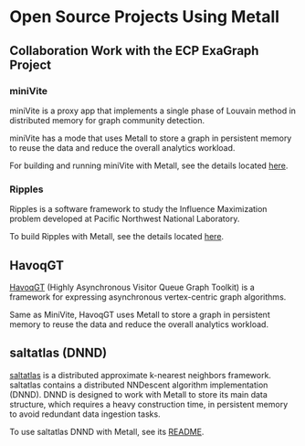 # Open Source Projects Using Metall

## Collaboration Work with the ECP ExaGraph Project
### miniVite

miniVite is a proxy app that implements a single phase of Louvain method in distributed memory for graph community detection.

miniVite has a mode that uses Metall to store a graph in persistent memory to reuse the data and reduce the overall analytics workload.

For building and running miniVite with Metall,
see the details located [here](https://github.com/ECP-ExaGraph/miniVite/tree/copperrds2#minivite--copperr-and-umap).

### Ripples

Ripples is a software framework to study the Influence Maximization problem developed at Pacific Northwest National Laboratory.

To build Ripples with Metall, see the details located [here](./ripples.md).

## HavoqGT

[HavoqGT](https://github.com/LLNL/havoqgt) (Highly Asynchronous Visitor Queue Graph Toolkit) is a framework for expressing asynchronous vertex-centric graph algorithms.

Same as MiniVite, HavoqGT uses Metall to store a graph in persistent memory to reuse the data and reduce the overall analytics workload.

## saltatlas (DNND)

[saltatlas](https://github.com/LLNL/saltatlas) is a distributed approximate k-nearest neighbors framework.
saltatlas contains a distributed NNDescent algorithm implementation (DNND).
DNND is designed to work with Metall to store its main data structure, which requires a heavy construction time, in persistent memory to avoid redundant data ingestion tasks.

To use saltatlas DNND with Metall, see its [README](https://github.com/LLNL/saltatlas).
